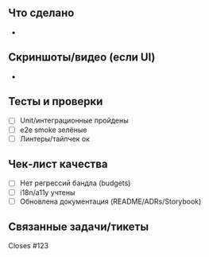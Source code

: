 ## Что сделано

-

## Скриншоты/видео (если UI)

-

## Тесты и проверки

-   [ ] Unit/интеграционные пройдены
-   [ ] e2e smoke зелёные
-   [ ] Линтеры/тайпчек ок

## Чек‑лист качества

-   [ ] Нет регрессий бандла (budgets)
-   [ ] i18n/а11y учтены
-   [ ] Обновлена документация (README/ADRs/Storybook)

## Связанные задачи/тикеты

Closes #123
